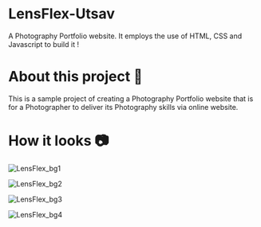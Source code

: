 
# LensFlex-Utsav

A Photography Portfolio website. It employs the use of HTML, CSS and Javascript to build it !


# About this project 🚀
This is a sample project of creating a Photography Portfolio website that is for a Photographer to deliver its Photography skills via online website.


# How it looks 📷

![LensFlex_bg1](https://github.com/user-attachments/assets/d661f0e3-6ee8-4b83-a076-31d6c0cc8612)

![LensFlex_bg2](https://github.com/user-attachments/assets/51d2c5ec-ec42-4a01-a74f-84f3d204846b)

![LensFlex_bg3](https://github.com/user-attachments/assets/b3499c9e-c731-48f0-ae7d-e80ad86d1b4c)

![LensFlex_bg4](https://github.com/user-attachments/assets/d76a90fb-74ac-4223-9c3e-ecda899e683c)

